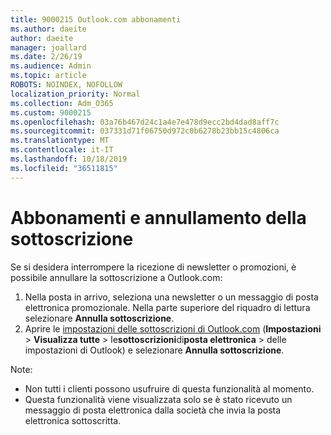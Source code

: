 ```yaml
---
title: 9000215 Outlook.com abbonamenti
ms.author: daeite
author: daeite
manager: joallard
ms.date: 2/26/19
ms.audience: Admin
ms.topic: article
ROBOTS: NOINDEX, NOFOLLOW
localization_priority: Normal
ms.collection: Adm_O365
ms.custom: 9000215
ms.openlocfilehash: 03a76b467d24c1a4e7e478d9ecc2bd4dad8aff7c
ms.sourcegitcommit: 037331d71f06750d972c0b6278b23bb15c4806ca
ms.translationtype: MT
ms.contentlocale: it-IT
ms.lasthandoff: 10/18/2019
ms.locfileid: "36511815"
---
```

# <a name="subscriptions-and-unsubscribing"></a>Abbonamenti e annullamento della sottoscrizione

Se si desidera interrompere la ricezione di newsletter o promozioni, è possibile annullare la sottoscrizione a Outlook.com:

1. Nella posta in arrivo, seleziona una newsletter o un messaggio di posta elettronica promozionale. Nella parte superiore del riquadro di lettura selezionare **Annulla sottoscrizione**.
2. Aprire le [impostazioni delle sottoscrizioni di Outlook.com](https://outlook.live.com/mail/options/mail/brandsSubscriptions) (**Impostazioni** > **Visualizza tutte** > le**sottoscrizioni**di**posta elettronica** > delle impostazioni di Outlook) e selezionare **Annulla sottoscrizione**.

Note:

- Non tutti i clienti possono usufruire di questa funzionalità al momento.
- Questa funzionalità viene visualizzata solo se è stato ricevuto un messaggio di posta elettronica dalla società che invia la posta elettronica sottoscritta.